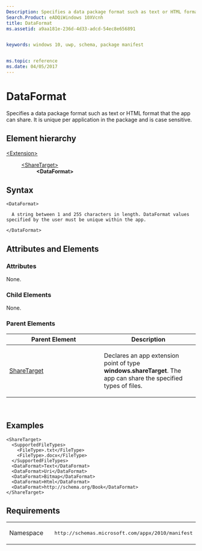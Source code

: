 ```yaml
---
Description: Specifies a data package format such as text or HTML format that the app can share. 
Search.Product: eADQiWindows 10XVcnh
title: DataFormat
ms.assetid: a9aa181e-236d-4d33-adcd-54ec8e656891


keywords: windows 10, uwp, schema, package manifest


ms.topic: reference
ms.date: 04/05/2017
---
```


# DataFormat




Specifies a data package format such as text or HTML format that the app can share. It is unique per application in the package and is case sensitive.

## Element hierarchy

<dl>
<dt><a href="element-extension.md">&lt;Extension&gt;</a></dt>
<dd>
<dl>
<dt><a href="element-sharetarget.md">&lt;ShareTarget&gt;</a></dt>
<dd><b>&lt;DataFormat&gt;</b></dd>
</dl>
</dd>
</dl>

## Syntax

``` syntax
<DataFormat>

  A string between 1 and 255 characters in length. DataFormat values specified by the user must be unique within the app. 

</DataFormat>
```

## Attributes and Elements


### Attributes

None.

### Child Elements

None.

### Parent Elements

<table>
<colgroup>
<col width="50%" />
<col width="50%" />
</colgroup>
<thead>
<tr class="header">
<th>Parent Element</th>
<th>Description</th>
</tr>
</thead>
<tbody>
<tr class="odd">
<td><a href="element-sharetarget.md">ShareTarget</a> </td>
<td><p>Declares an app extension point of type <strong>windows.shareTarget</strong>. The app can share the specified types of files.</p></td>
</tr>
</tbody>
</table>

 

## Examples

```XAML
<ShareTarget>
  <SupportedFileTypes>
    <FileType>.txt</FileType>
    <FileType>.docx</FileType>
  </SupportedFileTypes>
  <DataFormat>Text</DataFormat>
  <DataFormat>Uri</DataFormat>
  <DataFormat>Bitmap</DataFormat>
  <DataFormat>Html</DataFormat>
  <DataFormat>http://schema.org/Book</DataFormat>
</ShareTarget>
```

## Requirements

<table>
<colgroup>
<col width="50%" />
<col width="50%" />
</colgroup>
<tbody>
<tr class="odd">
<td><p>Namespace</p></td>
<td><pre>http://schemas.microsoft.com/appx/2010/manifest</pre></td>
</tr>
</tbody>
</table>

 

 



